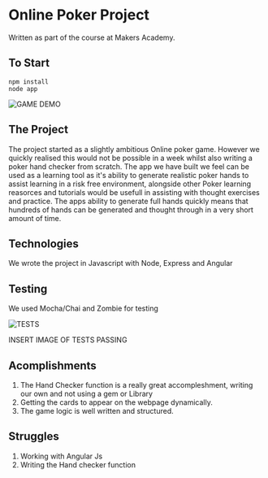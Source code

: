 # Online Poker Project

Written as part of the course at Makers Academy. 

To Start
---------

```
npm install
node app
```
![GAME DEMO]('https://www.imageupload.co.uk/images/2017/06/09/ScreenShot2017-06-09at15.44.59fe09c.png')

The Project
-----------

The project started as a slightly ambitious Online poker game. However we quickly realised this would not be possible in a week whilst also writing a poker hand checker from scratch. The app we have built we feel can be used as a learning tool as it's ability  to generate realistic poker hands to assist learning in a risk free environment, alongside other Poker learning reasorces and tutorials would be usefull in assisting with thought exercises and practice. The apps ability to generate full hands quickly means that hundreds of hands can be generated and thought through in a very short amount of time. 

Technologies
------------
We wrote the project in Javascript with Node, Express and Angular

Testing
--------
We used Mocha/Chai and Zombie for testing

![TESTS]('https://www.imageupload.co.uk/image/BosF')

INSERT IMAGE OF TESTS PASSING

Acomplishments
---------------
1. The Hand Checker function is a really great accompleshment, writing our own and not using a gem or Library
2. Getting the cards to appear on the webpage dynamically. 
3. The game logic is well written and structured. 

Struggles
---------
1. Working with Angular Js
2. Writing the Hand checker function






